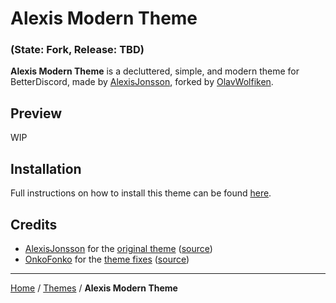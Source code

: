 # Alexis Modern Theme
### (State: Fork, Release: TBD)
**Alexis Modern Theme** is a decluttered, simple, and modern theme for BetterDiscord, made by [AlexisJonsson](https://github.com/AlexisJonsson), forked by [OlavWolfiken](https://github.com/OlavWolfiken).

## Preview
WIP

## Installation
Full instructions on how to install this theme can be found [here](https://wfkn.github.io/#themes-1).

## Credits
- [AlexisJonsson](https://github.com/AlexisJonsson) for the [original theme](https://github.com/AlexisJonsson/AlexisJonsson.github.io/tree/master/BetterDiscordAddons/Themes) ([source](https://alexisjonsson.github.io/BetterDiscordAddons/Themes/modern-discord.theme.source.css))
- [OnkoFonko](https://github.com/onkofonko) for the [theme fixes](https://github.com/OlavWolfiken/onkofonko.github.io/blob/main/theme/) ([source](https://onkofonko.github.io/theme/fixedsource.css))

____
[Home](https://wfkn.github.io/) / [Themes](https://wfkn.github.io/Themes) / **Alexis Modern Theme**
